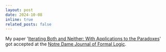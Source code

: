 ```yaml
---
layout: post
date: 2024-10-08 
inline: true
related_posts: false
---
```


My paper '[Iterating Both and Neither: With Applications to the Paradoxes](https://levinhornischer.github.io/assets/pdf/hornischer-2024-both_and_neither.pdf)' got accepted at the [Notre Dame Journal of Formal Logic](https://ndjfl.nd.edu///).
